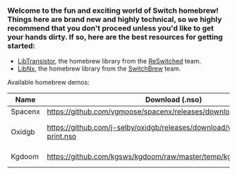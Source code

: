 ### Welcome to the fun and exciting world of Switch homebrew! Things here are brand new and highly technical, so we highly recommend that you don't proceed unless you'd like to get your hands dirty. If so, here are the best resources for getting started:
* [LibTransistor](https://github.com/reswitched/libtransistor), the homebrew library from the [ReSwitched](https://reswitched.tech/) team.
* [LibNx](https://github.com/switchbrew/libnx), the homebrew library from the [SwitchBrew](http://switchbrew.org/index.php?title=Main_Page) team.

Available homebrew demos:

| Name        | Download (.nso)                      | License | Source           | Notes
|-------------|--------------------------------------|---------|------------------|-------------------------
| Spacenx     | https://github.com/vgmoose/spacenx/releases/download/v0.5/spacenx.nso | MIT | https://github.com/vgmoose/spacenx | 
| Oxidgb      | https://github.com/j-selby/oxidgb/releases/download/v0.0.1/oxidgb.10-print.nso | MIT     | http://github.com/j-selby/oxidgb/tree/libtransistor | No controls, no audio. Contains https://github.com/svendahlstrand/10-print-game-boy |
| Kgdoom      | https://github.com/kgsws/kgdoom/raw/master/temp/kgdoom/kgdoom.nro | MIT | https://github.com/kgsws/kgdoom | Crashes on startup due to unimplemented function |
